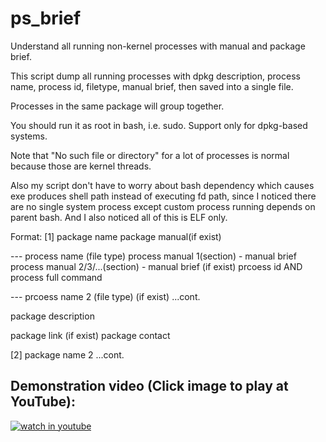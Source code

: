 # ps_brief
Understand all running non-kernel processes with manual and package brief.  

This script dump all running processes with dpkg description, process name, process id, filetype, manual brief, then saved into a single file. 

Processes in the same package will group together.   

You should run it as root in bash, i.e. sudo. Support only for dpkg-based systems.  

Note that "No such file or directory" for a lot of processes is normal because those are kernel threads.  

Also my script don't have to worry about bash dependency which causes exe produces shell path instead of executing fd path, since I noticed there are no single system process except custom process running depends on parent bash. And I also noticed all of this is ELF only.

Format:
[1] package name
package manual(if exist)

--- process name  (file type)
process manual 1(section) - manual brief
process manual 2/3/...(section) - manual brief (if exist)
prcoess id AND process full command

--- prcoess name 2 (file type) (if exist)
...cont.

package description

package link (if exist)
package contact

[2] package name 2
...cont.


## Demonstration video (Click image to play at YouTube): ##

[![watch in youtube](https://i.ytimg.com/vi/dU1iM8Wu6OA/hqdefault.jpg)](https://www.youtube.com/watch?v=dU1iM8Wu6OA "ps brief")

